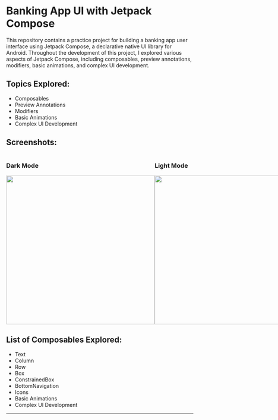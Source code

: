 # Banking App UI with Jetpack Compose

This repository contains a practice project for building a banking app user interface using Jetpack Compose, a declarative native UI library for Android. Throughout the development of this project, I explored various aspects of Jetpack Compose, including composables, preview annotations, modifiers, basic animations, and complex UI development.

## Topics Explored:
- Composables
- Preview Annotations
- Modifiers
- Basic Animations
- Complex UI Development

## Screenshots:

<div style="display: flex; justify-content: space-between;">
    <div>
        <h3>Dark Mode</h3>
        <img src="https://github.com/sahil19solanki/Banking-App-UI/assets/105800946/8ea91765-36b3-4767-af39-7d8735df9436" width="400">
    </div>
    <div>
        <h3>Light Mode</h3>
        <img src="https://github.com/sahil19solanki/Banking-App-UI/assets/105800946/65a2a6ba-9b0d-4f64-b0be-391028fea12e" width="400">
    </div>
</div>


## List of Composables Explored:
- Text
- Column
- Row
- Box
- ConstrainedBox
- BottomNavigation
- Icons
- Basic Animations
- Complex UI Development

---
